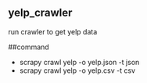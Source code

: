 ## yelp_crawler
run crawler to get yelp data

##command
* scrapy crawl yelp -o yelp.json -t json
* scrapy crawl yelp -o yelp.csv -t csv
